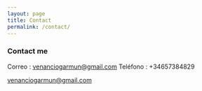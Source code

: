 ```yaml
---
layout: page
title: Contact
permalink: /contact/
---
```



### Contact me


Correo : venanciogarmun@gmail.com
Teléfono : +34657384829


[venanciogarmun@gmail.com](mailto:venanciogarmun@gmail.com)
